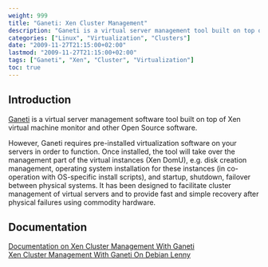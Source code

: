 ```yaml
---
weight: 999
title: "Ganeti: Xen Cluster Management"
description: "Ganeti is a virtual server management tool built on top of Xen virtual machine monitor for easy cluster management of virtual servers."
categories: ["Linux", "Virtualization", "Clusters"]
date: "2009-11-27T21:15:00+02:00"
lastmod: "2009-11-27T21:15:00+02:00"
tags: ["Ganeti", "Xen", "Cluster", "Virtualization"]
toc: true
---
```


## Introduction

[Ganeti](https://code.google.com/p/ganeti/) is a virtual server management software tool built on top of Xen virtual machine monitor and other Open Source software.

However, Ganeti requires pre-installed virtualization software on your servers in order to function. Once installed, the tool will take over the management part of the virtual instances (Xen DomU), e.g. disk creation management, operating system installation for these instances (in co-operation with OS-specific install scripts), and startup, shutdown, failover between physical systems. It has been designed to facilitate cluster management of virtual servers and to provide fast and simple recovery after physical failures using commodity hardware.

## Documentation

[Documentation on Xen Cluster Management With Ganeti](/pdf/xen_cluster_management_with_ganeti.pdf)  
[Xen Cluster Management With Ganeti On Debian Lenny](/pdf/xen_cluster_management_with_ganeti_on_debian_lenny.pdf)
